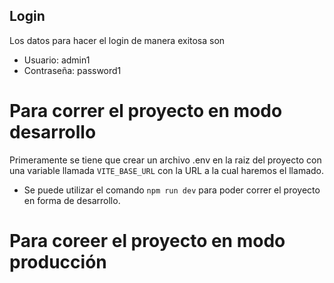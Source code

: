 ## Login

Los datos para hacer el login de manera exitosa son

- Usuario: admin1
- Contraseña: password1

# Para correr el proyecto en modo desarrollo

Primeramente se tiene que crear un archivo .env en la raiz del proyecto con una variable llamada ```VITE_BASE_URL``` con la URL a la cual haremos el llamado.

- Se puede utilizar el comando ```npm run dev``` para poder correr el proyecto en forma de desarrollo.

# Para coreer el proyecto en modo producción